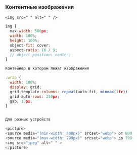 <!-- # Адаптив img

### Фоновые изображения
### Обязательные свойства:  `min-heigth` `max-width` `width: 100%`

 `background-repeat: no-repeat` фоновое изображение не повторяется, остаётся только одно внутри элемента.
 `background-position: -130px -80px;` перемещать  картинку в блоке котором она находится

`background-size: cover;` `background-size: contain;`

![](https://doka.guide/css/background-size/images/contain-and-cover-1200w.webp)

 `background-position: center;` - центрирует изображение (используют чаще всего)

 `background-clip` определяет, в каких областях будет находиться фоновая картинка и фоновый цвет блока.
  `background-attachment` определяет будет ли фон прокручиваться вместе со страницей или будет зафиксирован на одном месте. Часто используется для создания так называемого эффекта параллакса. -->


### Контентные изображения

`<img src=" " alt=" " />`
```javascript
img {
  max-width: 500px;
  width: 100%;
  height: 100%;
  object-fit: cover;
  aspect-ratio: 16 / 9;
  // object-position: center;
}

Контейнер в котором лежат изображения 

.wrap {
  width: 100%;
  display: grid;
  grid-template-columns: repeat(auto-fit, minmax(1fr))
  grid-auto-rows: 250px;
  gap; 10px;
}


Для разных устройств

<picture>
<source media="(min-width: 800px)" srcset="webp"> от 800
<source media="(max-width: 799px)" srcset="webp"> до 799
<img src="jpeg" alt=" " >
</picture>
```